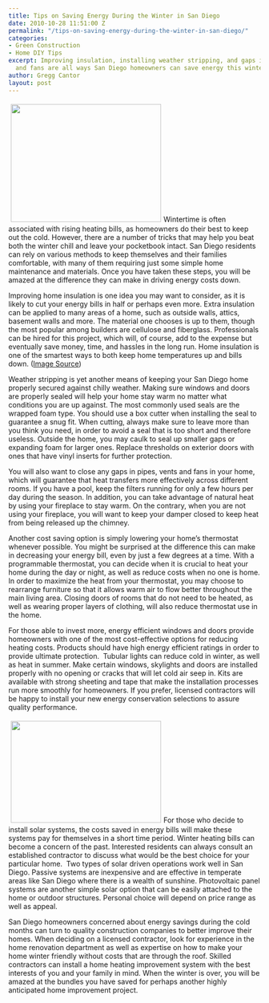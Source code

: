 ```yaml
---
title: Tips on Saving Energy During the Winter in San Diego
date: 2010-10-28 11:51:00 Z
permalink: "/tips-on-saving-energy-during-the-winter-in-san-diego/"
categories:
- Green Construction
- Home DIY Tips
excerpt: Improving insulation, installing weather stripping, and gaps in pipes, vents
  and fans are all ways San Diego homeowners can save energy this winter.
author: Gregg Cantor
layout: post
---
```


<a href="http://murraylampert.com/wp-content/uploads/2010/10/765px-Passivhaus_section_en.jpg"><img class="alignright size-medium wp-image-599" style="margin: 5px;" title="765px-Passivhaus_section_en" src="http://murraylampert.com/wp-content/uploads/2010/10/765px-Passivhaus_section_en-300x235.jpg" alt="" width="300" height="235" /></a>Wintertime is often associated with rising heating bills, as homeowners do their best to keep out the cold. However, there are a number of tricks that may help you beat both the winter chill and leave your pocketbook intact. San Diego residents can rely on various methods to keep themselves and their families comfortable, with many of them requiring just some simple home maintenance and materials. Once you have taken these steps, you will be amazed at the difference they can make in driving energy costs down.

Improving home insulation is one idea you may want to consider, as it is likely to cut your energy bills in half or perhaps even more. Extra insulation can be applied to many areas of a home, such as outside walls, attics, basement walls and more. The material one chooses is up to them, though the most popular among builders are cellulose and fiberglass. Professionals can be hired for this project, which will, of course, add to the expense but eventually save money, time, and hassles in the long run. Home insulation is one of the smartest ways to both keep home temperatures up and bills down. (<a href="http://www.passiv.de/">Image Source</a>)

Weather stripping is yet another means of keeping your San Diego home properly secured against chilly weather. Making sure windows and doors are properly sealed will help your home stay warm no matter what conditions you are up against. The most commonly used seals are the wrapped foam type. You should use a box cutter when installing the seal to guarantee a snug fit. When cutting, always make sure to leave more than you think you need, in order to avoid a seal that is too short and therefore useless. Outside the home, you may caulk to seal up smaller gaps or expanding foam for larger ones. Replace thresholds on exterior doors with ones that have vinyl inserts for further protection.

You will also want to close any gaps in pipes, vents and fans in your home, which will guarantee that heat transfers more effectively across different rooms. If you have a pool, keep the filters running for only a few hours per day during the season. In addition, you can take advantage of natural heat by using your fireplace to stay warm. On the contrary, when you are not using your fireplace, you will want to keep your damper closed to keep heat from being released up the chimney.

Another cost saving option is simply lowering your home’s thermostat whenever possible. You might be surprised at the difference this can make in decreasing your energy bill, even by just a few degrees at a time. With a programmable thermostat, you can decide when it is crucial to heat your home during the day or night, as well as reduce costs when no one is home. In order to maximize the heat from your thermostat, you may choose to rearrange furniture so that it allows warm air to flow better throughout the main living area. Closing doors of rooms that do not need to be heated, as well as wearing proper layers of clothing, will also reduce thermostat use in the home.

For those able to invest more, energy efficient windows and doors provide homeowners with one of the most cost-effective options for reducing heating costs. Products should have high energy efficient ratings in order to provide ultimate protection.  Tubular lights can reduce cold in winter, as well as heat in summer. Make certain windows, skylights and doors are installed properly with no opening or cracks that will let cold air seep in. Kits are available with strong sheeting and tape that make the installation processes run more smoothly for homeowners. If you prefer, licensed contractors will be happy to install your new energy conservation selections to assure quality performance.

<a href="http://murraylampert.com/wp-content/uploads/2010/10/passive-solar-installation.gif"><img class="alignleft size-medium wp-image-598" style="margin: 5px;" title="passive-solar-installation" src="http://murraylampert.com/wp-content/uploads/2010/10/passive-solar-installation-300x203.gif" alt="" width="300" height="203" /></a>For those who decide to install solar systems, the costs saved in energy bills will make these systems pay for themselves in a short time period. Winter heating bills can become a concern of the past. Interested residents can always consult an established contractor to discuss what would be the best choice for your particular home.  Two types of solar driven operations work well in San Diego. Passive systems are inexpensive and are effective in temperate areas like San Diego where there is a wealth of sunshine. Photovoltaic panel systems are another simple solar option that can be easily attached to the home or outdoor structures. Personal choice will depend on price range as well as appeal.

San Diego homeowners concerned about energy savings during the cold months can turn to quality construction companies to better improve their homes. When deciding on a licensed contractor, look for experience in the home renovation department as well as expertise on how to make your home winter friendly without costs that are through the roof. Skilled contractors can install a home heating improvement system with the best interests of you and your family in mind. When the winter is over, you will be amazed at the bundles you have saved for perhaps another highly anticipated home improvement project.
